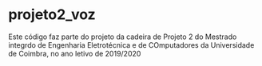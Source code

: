 # projeto2_voz

Este código faz parte do projeto da cadeira de Projeto 2 do Mestrado integrdo de Engenharia Eletrotécnica e de COmputadores da Universidade de Coimbra, no ano letivo de 2019/2020 
